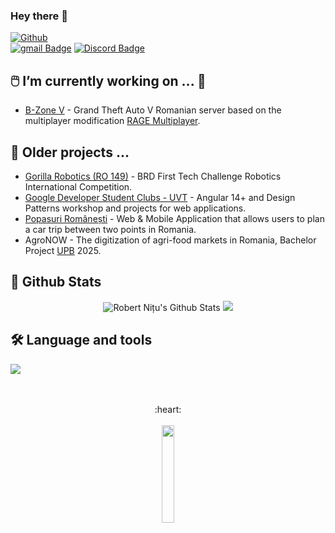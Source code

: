 ### Hey there 👋

[![Github](https://img.shields.io/github/followers/robertnitu02?label=Follow&style=social)](https://github.com/robertnitu02)
<br/>
[![gmail Badge](https://img.shields.io/badge/-nitu.robert02@gmail.com-7D7D7D?style=flat&logo=gmail&logoColor=black)](mailto:nitu.robert02@gmail.com "Connect via Email")
[![Discord Badge](https://img.shields.io/badge/-Mentosan_9798-3b5998?style=flat&logo=Discord&logoColor=white)](https://www.discord.com)

## 🖱️ I’m currently working on ... 👀 <br/>
   * [B-Zone V](https://v.b-zone.ro) - Grand Theft Auto V Romanian server based on the multiplayer modification [RAGE Multiplayer](https://rage.mp).

## 📂 Older projects ...  <br/>
   * [Gorilla Robotics (RO 149)](https://github.com/robertnitu02/gorilla_robotics) - BRD First Tech Challenge Robotics International Competition.
   * [Google Developer Student Clubs - UVT](https://github.com/robertnitu02/GDSC-UVT) - Angular 14+ and Design Patterns workshop and projects for web applications.
   * [Popasuri Românești](https://www.linkedin.com/company/popasuri-romanesti/about/) - Web & Mobile Application that allows users to plan a car trip between two points in Romania.
   * AgroNOW - The digitization of agri-food markets in Romania, Bachelor Project [UPB](https://www.fiir.upb.ro/index.php/ro/) 2025.

## 💯 Github Stats

<p align="center">
  <img alt="Robert Nițu's Github Stats" src="https://github-readme-stats.vercel.app/api?username=robertnitu02&show_icons=true&count_private=true&theme=radical&hide_border=true&bg_color=0D1117" />
  <a href="http://www.github.com/robertnitu02"><img src="https://github-readme-streak-stats.herokuapp.com/?user=robertnitu02&stroke=ffffff&background=1c1917&ring=0891b2&fire=0891b2&currStreakNum=ffffff&currStreakLabel=0891b2&sideNums=ffffff&sideLabels=ffffff&dates=ffffff&hide_border=true" /></a>
</p>

## 🛠 Language and tools

<div align="left">
  <img src="https://skillicons.dev/icons?i=bootstrap,html,css,scss,javascript,typescript,angular,c,kotlin,firebase,mysql,git,vite" />
</div>

  <br />
  <br />
<p align="center">
  :heart:
  <br />
  <br />
  <img src="https://media.giphy.com/media/jpVnC65DmYeyRL4LHS/giphy.gif" width="20%">
</p>

